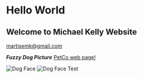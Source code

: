 # Hello World
## Welcome to Michael Kelly Website

martisemk@gmail.com


***Fuzzy Dog Picture***
[PetCo web page!](https://www.petco.com/shop/en/petcostore/category/dog)

![Dog Face](https://i.imgur.com/81qyN1y.jpg)
![Dog Face](https://i.imgur.com/81qyN1y.jpg)
Test
